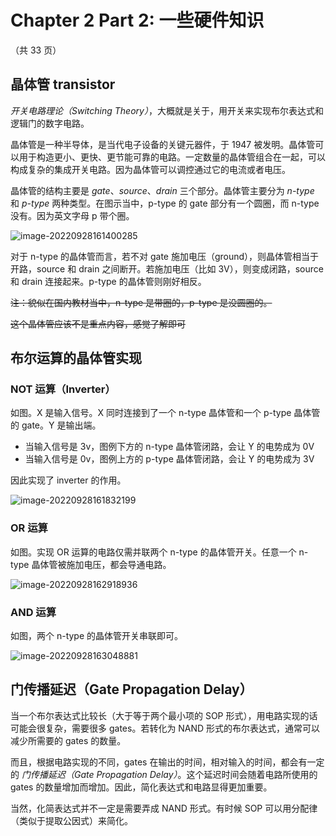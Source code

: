 # Chapter 2 Part 2: 一些硬件知识

（共 33 页）

## 晶体管 transistor

*开关电路理论（Switching Theory）*，大概就是关于，用开关来实现布尔表达式和逻辑门的数字电路。

晶体管是一种半导体，是当代电子设备的关键元器件，于 1947 被发明。晶体管可以用于构造更小、更快、更节能可靠的电路。一定数量的晶体管组合在一起，可以构成复杂的集成开关电路。因为晶体管可以调控通过它的电流或者电压。

晶体管的结构主要是 *gate*、*source*、*drain* 三个部分。晶体管主要分为 *n-type* 和 *p-type* 两种类型。在图示当中，p-type 的 gate 部分有一个圆圈，而 n-type 没有。因为英文字母 p 带个圈。

![image-20220928161400285](https://s2.loli.net/2022/12/06/e4VaQNfiumnAYjx.png)

对于 n-type 的晶体管而言，若不对 gate 施加电压（ground），则晶体管相当于开路，source 和 drain 之间断开。若施加电压（比如 3V），则变成闭路，source 和 drain 连接起来。p-type 的晶体管则刚好相反。

~~注：貌似在国内教材当中，n-type 是带圈的，p-type 是没圆圈的。~~

~~这个晶体管应该不是重点内容，感觉了解即可~~

## 布尔运算的晶体管实现

### NOT 运算（Inverter）

如图。X 是输入信号。X 同时连接到了一个 n-type 晶体管和一个 p-type 晶体管的 gate。Y 是输出端。

*   当输入信号是 3v，图例下方的 n-type 晶体管闭路，会让 Y 的电势成为 0V
*   当输入信号是 0v，图例上方的 p-type 晶体管闭路，会让 Y 的电势成为 3V

因此实现了 inverter 的作用。

![image-20220928161832199](https://s2.loli.net/2022/12/06/OQ6xGXgc9VMspWn.png)

### OR 运算

如图。实现 OR 运算的电路仅需并联两个 n-type 的晶体管开关。任意一个 n-type 晶体管被施加电压，都会导通电路。

![image-20220928162918936](https://s2.loli.net/2022/12/06/igklSFR2acI95PC.png)

### AND 运算

如图，两个 n-type 的晶体管开关串联即可。

![image-20220928163048881](https://s2.loli.net/2022/12/06/w9xynPTtJ5rREqU.png)

## 门传播延迟（Gate Propagation Delay）

当一个布尔表达式比较长（大于等于两个最小项的 SOP 形式），用电路实现的话可能会很复杂，需要很多 gates。若转化为 NAND 形式的布尔表达式，通常可以减少所需要的 gates 的数量。

而且，根据电路实现的不同，gates 在输出的时间，相对输入的时间，都会有一定的 *门传播延迟（Gate Propagation Delay）*。这个延迟时间会随着电路所使用的 gates 的数量增加而增加。因此，简化表达式和电路显得更加重要。

当然，化简表达式并不一定是需要弄成 NAND 形式。有时候 SOP 可以用分配律（类似于提取公因式）来简化。
